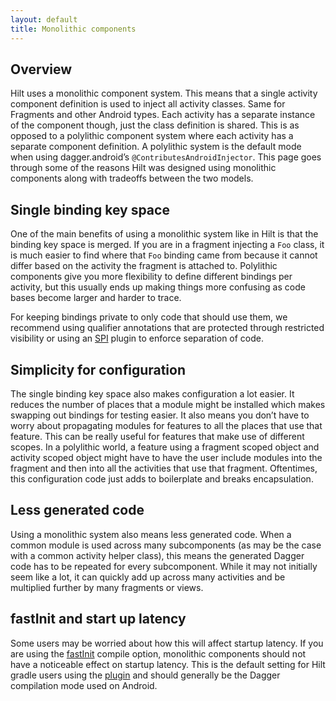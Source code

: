 ```yaml
---
layout: default
title: Monolithic components
---
```


## Overview

Hilt uses a monolithic component system. This means that a single activity
component definition is used to inject all activity classes. Same for Fragments
and other Android types. Each activity has a separate instance of the component
though, just the class definition is shared. This is as opposed to a polylithic
component system where each activity has a separate component definition. A
polylithic system is the default mode when using dagger.android’s
`@ContributesAndroidInjector`. This page goes through some of the reasons Hilt
was designed using monolithic components along with tradeoffs between the two
models.

## Single binding key space

One of the main benefits of using a monolithic system like in Hilt is that the
binding key space is merged. If you are in a fragment injecting a `Foo` class,
it is much easier to find where that `Foo` binding came from because it cannot
differ based on the activity the fragment is attached to. Polylithic components
give you more flexibility to define different bindings per activity, but this
usually ends up making things more confusing as code bases become larger and
harder to trace.

For keeping bindings private to only code that should use them, we recommend
using qualifier annotations that are protected through restricted visibility or
using an [SPI](https://dagger.dev/dev-guide/spi "Service Provider Interface")
plugin to enforce separation of code.

## Simplicity for configuration

The single binding key space also makes configuration a lot easier. It reduces
the number of places that a module might be installed which makes swapping out
bindings for testing easier. It also means you don’t have to worry about
propagating modules for features to all the places that use that feature. This
can be really useful for features that make use of different scopes. In a
polylithic world, a feature using a fragment scoped object and activity scoped
object might have to have the user include modules into the fragment and then
into all the activities that use that fragment. Oftentimes, this configuration
code just adds to boilerplate and breaks encapsulation.

## Less generated code

Using a monolithic system also means less generated code. When a common module
is used across many subcomponents (as may be the case with a common activity
helper class), this means the generated Dagger code has to be repeated for every
subcomponent. While it may not initially seem like a lot, it can quickly add up
across many activities and be multiplied further by many fragments or views.

## fastInit and start up latency

Some users may be worried about how this will affect startup latency. If you are
using the [fastInit](https://dagger.dev/compiler-options#fastinit-mode) compile
option, monolithic components should not have a noticeable effect on startup
latency. This is the default setting for Hilt gradle users using the
[plugin](gradle-setup.md#hilt-gradle-plugin) and should generally be the Dagger
compilation mode used on Android.
